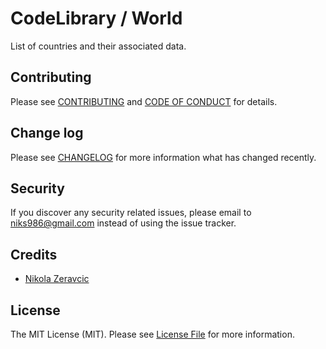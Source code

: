 # CodeLibrary / World

List of countries and their associated data.

## Contributing

Please see [CONTRIBUTING](CONTRIBUTING.md) and
[CODE OF CONDUCT](CODE_OF_CONDUCT.md) for details.

## Change log

Please see [CHANGELOG](CHANGELOG.md) for more information what has changed
recently.

## Security

If you discover any security related issues, please email to
niks986@gmail.com instead of using the issue tracker.

## Credits

- [Nikola Zeravcic][link-author_nikola]

## License

The MIT License (MIT). Please see [License File](LICENSE.md) for more
information.

[link-author_nikola]: https://github.com/zeravcic
